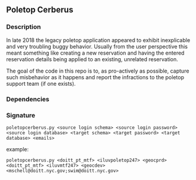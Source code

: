 ## Poletop Cerberus

### Description

In late 2018 the legacy poletop application appeared to exhibit inexplicable and
very troubling buggy behavior.  Usually from the user perspective this meant 
something like creating a new reservation and having the entered reservation 
details being applied to an existing, unrelated reservation.

The goal of the code in this repo is to, as pro-actively as possible, capture
such misbehavior as it happens and report the infractions to the poletop 
support team (if one exists). 

### Dependencies


### Signature

`poletopcerberus.py <source login schema> <source login password> <source login database> <target schema> <target password> <target database> <emails>`

example:

`poletopcerberus.py <doitt_pt_mtf> <iluvpoletop247> <geocprd> <doitt_pt_mtf> <iluvmtf247> <geocdev> <mschell@doitt.nyc.gov;swim@doitt.nyc.gov>`
